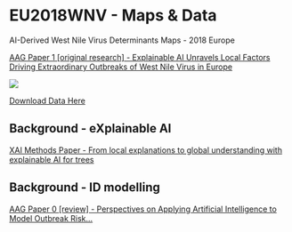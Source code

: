 # EU2018WNV - Maps & Data
AI-Derived West Nile Virus Determinants Maps - 2018 Europe

[AAG Paper 1 [original research] - Explainable AI Unravels Local Factors Driving Extraordinary Outbreaks of West Nile Virus in Europe](https://doi.org/10.1101/2020.07.24.20146829)

<img src="./image.png">

[Download Data Here](src="./2018EUWNV_DataExport.RData")

## Background - eXplainable AI
[XAI Methods Paper - From local explanations to global understanding with explainable AI for trees](https://www.nature.com/articles/s42256-019-0138-9)

## Background - ID modelling
[AAG Paper 0 [review] - Perspectives on Applying Artificial Intelligence to Model Outbreak Risk...](https://www.preprints.org/manuscript/202009.0103/v1)
